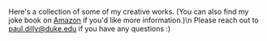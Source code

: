 Here's a collection of some of my creative works. (You can also find my joke book on [Amazon](https://www.amazon.com/Jokes-Puns-Other-Silly-Things/dp/B0CNMYJK1T) if you'd like more information.)\n
Please reach out to paul.dilly@duke.edu if you have any questions :)
